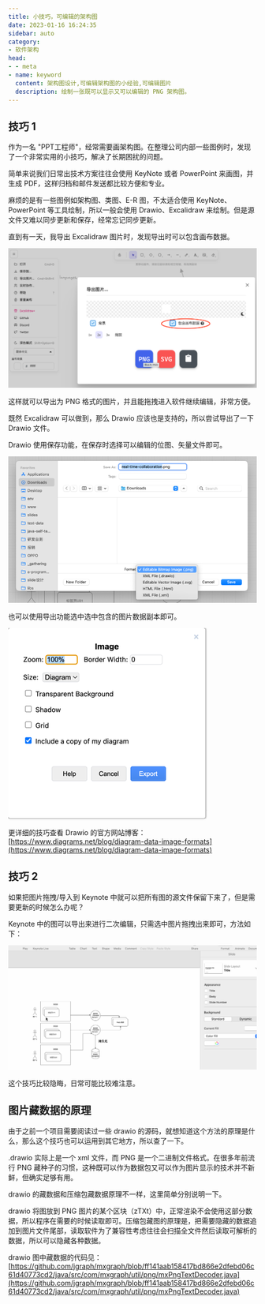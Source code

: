 ```yaml
---
title: 小技巧，可编辑的架构图
date: 2023-01-16 16:24:35
sidebar: auto
category:
- 软件架构
head:
- - meta
- name: keyword
  content: 架构图设计,可编辑架构图的小经验,可编辑图片
  description: 绘制一张既可以显示又可以编辑的 PNG 架构图。
---
```


## 技巧 1

作为一名 "PPT工程师"，经常需要画架构图。在整理公司内部一些图例时，发现了一个非常实用的小技巧，解决了长期困扰的问题。

简单来说我们日常出技术方案往往会使用 KeyNote 或者 PowerPoint 来画图，并生成 PDF，这样归档和邮件发送都比较方便和专业。

麻烦的是有一些图例如架构图、类图、E-R 图，不太适合使用 KeyNote、PowerPoint 等工具绘制，所以一般会使用 Drawio、Excalidraw 来绘制。但是源文件又难以同步更新和保存，经常忘记同步更新。

直到有一天，我导出 Excalidraw 图片时，发现导出时可以包含画布数据。

![](./editable-architecture-diagrams/excalidraw.png)

这样就可以导出为 PNG 格式的图片，并且能拖拽进入软件继续编辑，非常方便。

既然 Excalidraw 可以做到，那么 Drawio 应该也是支持的，所以尝试导出了一下 Drawio 文件。

Drawio 使用保存功能，在保存时选择可以编辑的位图、矢量文件即可。

![](./editable-architecture-diagrams/drawio.png)

也可以使用导出功能选中选中包含的图片数据副本即可。

![](./editable-architecture-diagrams/drawio2.png)

更详细的技巧查看 Drawio 的官方网站博客：[https://www.diagrams.net/blog/diagram-data-image-formats](https://www.diagrams.net/blog/diagram-data-image-formats)

## 技巧 2

如果把图片拖拽/导入到 Keynote 中就可以把所有图的源文件保留下来了，但是需要更新的时候怎么办呢？

Keynote 中的图可以导出来进行二次编辑，只需选中图片拖拽出来即可，方法如下：

![](./editable-architecture-diagrams/demo.gif)

这个技巧比较隐晦，日常可能比较难注意。

## 图片藏数据的原理

由于之前一个项目需要阅读过一些 drawio 的源码，就想知道这个方法的原理是什么，那么这个技巧也可以运用到其它地方，所以查了一下。

.drawio 实际上是一个 xml 文件，而 PNG 是一个二进制文件格式。在很多年前流行 PNG 藏种子的习惯，这种既可以作为数据包又可以作为图片显示的技术并不新鲜，但确实足够有用。

drawio 的藏数据和压缩包藏数据原理不一样，这里简单分别说明一下。

drawio 将图放到 PNG 图片的某个区块（zTXt）中，正常渲染不会使用这部分数据，所以程序在需要的时候读取即可。压缩包藏图的原理是，把需要隐藏的数据追加到图片文件尾部，读取软件为了兼容性考虑往往会扫描全文件然后读取可解析的数据，所以可以隐藏各种数据。

drawio 图中藏数据的代码见： [https://github.com/jgraph/mxgraph/blob/ff141aab158417bd866e2dfebd06c61d40773cd2/java/src/com/mxgraph/util/png/mxPngTextDecoder.java](https://github.com/jgraph/mxgraph/blob/ff141aab158417bd866e2dfebd06c61d40773cd2/java/src/com/mxgraph/util/png/mxPngTextDecoder.java)

